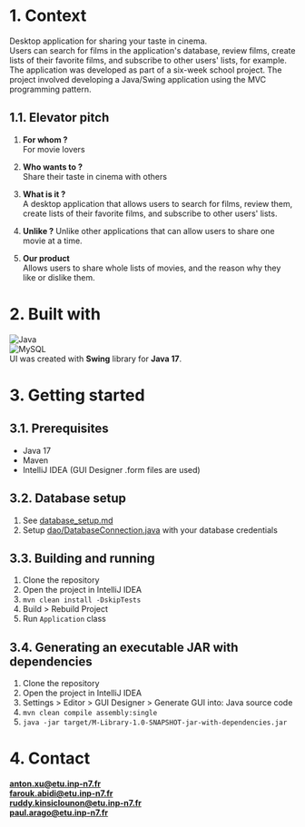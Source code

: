 # 1. Context

Desktop application for sharing your taste in cinema.  
Users can search for films in the application's database, review films, create lists of their favorite films, and subscribe to other users' lists, for example.  
The application was developed as part of a six-week school project. The project involved developing a Java/Swing application using the MVC programming pattern.

## 1.1. Elevator pitch

1. **For whom ?**  
   For movie lovers 

2. **Who wants to ?**  
    Share their taste in cinema with others

3. **What is it ?**  
    A desktop application that allows users to search for films, review them, create lists of their favorite films, and subscribe to other users' lists.

4. **Unlike ?**
    Unlike other applications that can allow users to share one movie at a time.

5. **Our product**  
    Allows users to share whole lists of movies, and the reason why they like or dislike them. 

# 2. Built with

![Java](https://img.shields.io/badge/java-%23ED8B00.svg?style=for-the-badge&logo=openjdk&logoColor=white)   
![MySQL](https://img.shields.io/badge/mysql-4479A1.svg?style=for-the-badge&logo=mysql&logoColor=white)  
UI was created with **Swing** library for **Java 17**.


# 3. Getting started

## 3.1. Prerequisites

- Java 17
- Maven
- IntelliJ IDEA (GUI Designer .form files are used)

## 3.2. Database setup

1. See [database_setup.md](doc/database/database_setup.md)
2. Setup [dao/DatabaseConnection.java](src/main/java/dao/DatabaseConnection.java) with your database credentials

## 3.3. Building and running

1. Clone the repository
2. Open the project in IntelliJ IDEA
3. `mvn clean install -DskipTests`
4. Build > Rebuild Project
5. Run `Application` class

## 3.4. Generating an executable JAR with dependencies

1. Clone the repository
2. Open the project in IntelliJ IDEA
3. Settings > Editor > GUI Designer > Generate GUI into: Java source code
4. `mvn clean compile assembly:single`
5. `java -jar target/M-Library-1.0-SNAPSHOT-jar-with-dependencies.jar`

# 4. Contact

**anton.xu@etu.inp-n7.fr  
farouk.abidi@etu.inp-n7.fr  
ruddy.kinsiclounon@etu.inp-n7.fr  
paul.arago@etu.inp-n7.fr**
